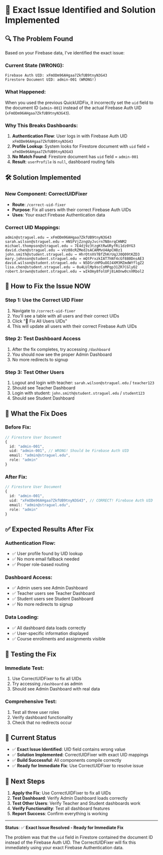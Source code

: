 # 🚨 **Exact Issue Identified and Solution Implemented**

## 🔍 **The Problem Found**

Based on your Firebase data, I've identified the exact issue:

### **Current State (WRONG):**
```
Firebase Auth UID: xFmODm96AHgaa7ZkfUB9tnyN3G43
Firestore Document UID: admin-001 (WRONG!)
```

### **What Happened:**
When you used the previous QuickUIDFix, it incorrectly set the `uid` field to the document ID (`admin-001`) instead of the actual Firebase Auth UID (`xFmODm96AHgaa7ZkfUB9tnyN3G43`).

### **Why This Breaks Dashboards:**
1. **Authentication Flow**: User logs in with Firebase Auth UID `xFmODm96AHgaa7ZkfUB9tnyN3G43`
2. **Profile Lookup**: System looks for Firestore document with `uid` field = `xFmODm96AHgaa7ZkfUB9tnyN3G43`
3. **No Match Found**: Firestore document has `uid` field = `admin-001`
4. **Result**: `userProfile` is `null`, dashboard routing fails

## 🛠️ **Solution Implemented**

### **New Component: CorrectUIDFixer**
- **Route**: `/correct-uid-fixer`
- **Purpose**: Fix all users with their correct Firebase Auth UIDs
- **Uses**: Your exact Firebase Authentication data

### **Correct UID Mappings:**
```
admin@straguel.edu → xFmODm96AHgaa7ZkfUB9tnyN3G43
sarah.wilson@straguel.edu → HNSFVjZzngUyJvcrn7N8nrqCHNM2
michael.thompson@straguel.edu → 7E4dj9z3tzgKtRwURyfRi1dz0YG3
david.chen@straguel.edu → vVz08cRZMedJsACARMvU4ApCH8z1
john.smith@student.straguel.edu → HhrOtnXV7BfZhKrUqJJ0Q09tKZD3
mary.johnson@student.straguel.edu → mQtPrxzkIAT7hNf4cGf880DnsAE3
david.wilson@student.straguel.edu → N5DSrzHPDuOOJ4XM3MZmdWYflgZ2
lisa.chen@student.straguel.edu → 0u4LUlMp9scCoMPqp31ZR7CGlyO2
robert.brown@student.straguel.edu → wIkOmy8folUFj8iAOnw0cnXRbol2
```

## 🚀 **How to Fix the Issue NOW**

### **Step 1: Use the Correct UID Fixer**
1. Navigate to `/correct-uid-fixer`
2. You'll see a table with all users and their correct UIDs
3. Click "🔄 Fix All Users UIDs"
4. This will update all users with their correct Firebase Auth UIDs

### **Step 2: Test Dashboard Access**
1. After the fix completes, try accessing `/dashboard`
2. You should now see the proper Admin Dashboard
3. No more redirects to signup

### **Step 3: Test Other Users**
1. Logout and login with teacher: `sarah.wilson@straguel.edu` / `teacher123`
2. Should see Teacher Dashboard
3. Login with student: `john.smith@student.straguel.edu` / `student123`
4. Should see Student Dashboard

## 🔧 **What the Fix Does**

### **Before Fix:**
```typescript
// Firestore User Document
{
  id: "admin-001",
  uid: "admin-001", // WRONG! Should be Firebase Auth UID
  email: "admin@straguel.edu",
  role: "admin"
}
```

### **After Fix:**
```typescript
// Firestore User Document
{
  id: "admin-001",
  uid: "xFmODm96AHgaa7ZkfUB9tnyN3G43", // CORRECT! Firebase Auth UID
  email: "admin@straguel.edu",
  role: "admin"
}
```

## ✅ **Expected Results After Fix**

### **Authentication Flow:**
- ✅ User profile found by UID lookup
- ✅ No more email fallback needed
- ✅ Proper role-based routing

### **Dashboard Access:**
- ✅ Admin users see Admin Dashboard
- ✅ Teacher users see Teacher Dashboard
- ✅ Student users see Student Dashboard
- ✅ No more redirects to signup

### **Data Loading:**
- ✅ All dashboard data loads correctly
- ✅ User-specific information displayed
- ✅ Course enrollments and assignments visible

## 🧪 **Testing the Fix**

### **Immediate Test:**
1. Use CorrectUIDFixer to fix all UIDs
2. Try accessing `/dashboard` as admin
3. Should see Admin Dashboard with real data

### **Comprehensive Test:**
1. Test all three user roles
2. Verify dashboard functionality
3. Check that no redirects occur

## 🚀 **Current Status**

- ✅ **Exact Issue Identified**: UID field contains wrong value
- ✅ **Solution Implemented**: CorrectUIDFixer with exact UID mappings
- ✅ **Build Successful**: All components compile correctly
- ✅ **Ready for Immediate Fix**: Use CorrectUIDFixer to resolve issue

## 🔧 **Next Steps**

1. **Apply the Fix**: Use CorrectUIDFixer to fix all UIDs
2. **Test Dashboard**: Verify Admin Dashboard loads correctly
3. **Test Other Users**: Verify Teacher and Student dashboards work
4. **Verify Functionality**: Test all dashboard features
5. **Report Success**: Confirm everything is working

---

**Status**: ✅ **Exact Issue Resolved - Ready for Immediate Fix**

The problem was that the `uid` field in Firestore contained the document ID instead of the Firebase Auth UID. The CorrectUIDFixer will fix this immediately using your exact Firebase Authentication data.